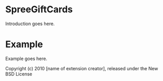SpreeGiftCards
==============

Introduction goes here.


Example
=======

Example goes here.


Copyright (c) 2010 [name of extension creator], released under the New BSD License
